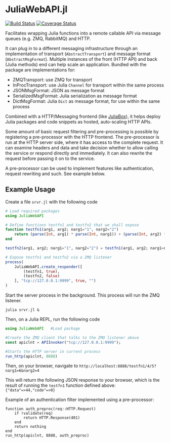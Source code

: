 # JuliaWebAPI.jl

[![Build Status](https://travis-ci.org/JuliaWeb/JuliaWebAPI.jl.svg?branch=master)](https://travis-ci.org/JuliaWeb/JuliaWebAPI.jl)
[![Coverage Status](https://coveralls.io/repos/github/JuliaWeb/JuliaWebAPI.jl/badge.svg?branch=master)](https://coveralls.io/github/JuliaWeb/JuliaWebAPI.jl?branch=master)

Facilitates wrapping Julia functions into a remote callable API via message queues (e.g. ZMQ, RabbitMQ) and HTTP.

It can plug in to a different messaging infrastructure through an implementation of transport (`AbstractTransport`) and message format (`AbstractMsgFormat`).
Multiple instances of the front (HTTP API) and back (Julia methods) end can help scale an application.
Bundled with the package are implementations for:
- ZMQTransport: use ZMQ for transport
- InProcTransport: use Julia `Channel` for transport within the same process
- JSONMsgFormat: JSON as message format
- SerializedMsgFormat: Julia serialization as message format
- DictMsgFormat: Julia `Dict` as message format, for use within the same process

Combined with a HTTP/Messaging frontend (like [JuliaBox](https://github.com/JuliaCloud/JuliaBox)), it helps deploy Julia packages and code snippets as hosted, auto-scaling HTTP APIs.

Some amount of basic request filtering and pre-processing is possible by registering a pre-processor with the HTTP frontend.
The pre-processor is run at the HTTP server side, where it has access to the complete request. It can examine headers and data and take decision
whether to allow calling the service or respond directly and immediately. It can also rewrite the request before passing it on to the service.

A pre-processor can be used to implement features like authentication, request rewriting and such. See example below.


## Example Usage

Create a file `srvr.jl` with the following code

```julia
# Load required packages
using JuliaWebAPI

# Define functions testfn1 and testfn2 that we shall expose
function testfn1(arg1, arg2; narg1="1", narg2="2")
    return (parse(Int, arg1) * parse(Int, narg1)) + (parse(Int, arg2) * parse(Int, narg2))
end

testfn2(arg1, arg2; narg1="1", narg2="2") = testfn1(arg1, arg2; narg1=narg1, narg2=narg2)

# Expose testfn1 and testfn2 via a ZMQ listener
process(
    JuliaWebAPI.create_responder([
        (testfn1, true),
        (testfn2, false)
    ], "tcp://127.0.0.1:9999", true, "")
)
```

Start the server process in the background. This process will run the ZMQ listener.
````
julia srvr.jl &
````

Then, on a Julia REPL, run the following code
```julia
using JuliaWebAPI   #Load package

#Create the ZMQ client that talks to the ZMQ listener above
const apiclnt = APIInvoker("tcp://127.0.0.1:9999");

#Starts the HTTP server in current process
run_http(apiclnt, 8888)
```

Then, on your browser, navigate to `http://localhost:8888/testfn1/4/5?narg1=6&narg2=4`

This will return the following JSON response to your browser, which is the result of running the `testfn1` function defined above:
`{"data"=>44,"code"=>0}`


Example of an authentication filter implemented using a pre-processor:

````
function auth_preproc(req::HTTP.Request)
    if !validate(req)
        return HTTP.Response(401)
    end
    return nothing
end
run_http(apiclnt, 8888, auth_preproc)
````
